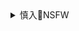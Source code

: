 <details><summary>慎入🔞NSFW</summary>

Not Safe For Work
![](https://upload.wikimedia.org/wikipedia/commons/thumb/d/d3/Biohazard_Symbol_Specification.png/210px-Biohazard_Symbol_Specification.png)

<details><summary><b>风险自理Use At Your Own Risk🈲</summary>

https://www.meitulu.com/item/10181.html
https://www.meitulu.com/item/15224.html
XiuRen秀人] No.1123 模特@龍籹cool性感情趣内衣写真
https://www.meitulu.com/item/15781.html
</details>
</details>
